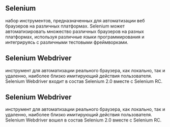 ## Selenium

набор инструментов, предназначенных для автоматизации веб браузеров на различных платформах. Selenium может автоматизировать множество различных браузеров на разных платформах, используя различные языки программирования и интегрируясь с различными тестовыми фреймворками.

## Selenium Webdriver

инструмент для автоматизации реального браузера, как локально, так и удаленно, наиболее близко имитирующий действия пользователя. Selenium Webdriver входит в состав Selenium 2.0 вместе с Selenium RC.

## Selenium Webdriver 

инструмент для автоматизации реального браузера, как локально, так и удаленно, наиболее близко имитирующий действия пользователя. Selenium Webdriver вошел в состав Selenium 2.0 вместе с Selenium RC.